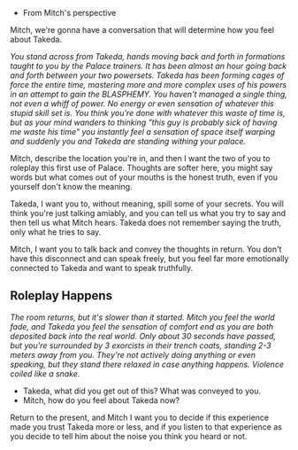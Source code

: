 - From Mitch's perspective

Mitch, we're gonna have a conversation that will determine how you feel about Takeda.

_You stand across from Takeda, hands moving back and forth in formations taught to you by the Palace trainers. It has been almost an hour going back and forth between your two powersets. Takeda has been forming cages of force the entire time, mastering more and more complex uses of his powers in an attempt to gain the BLASPHEMY. You haven't managed a single thing, not even a whiff of power. No energy or even sensation of whatever this stupid skill set is. You think you're done with whatever this waste of time is, but as your mind wanders to thinking "this guy is probably sick of having me waste his time" you instantly feel a sensation of space itself warping and suddenly you and Takeda are standing withing your palace._

Mitch, describe the location you're in, and then I want the two of you to roleplay this first use of Palace. Thoughts are softer here, you might say words but what comes out of your mouths is the honest truth, even if you yourself don't know the meaning.

Takeda, I want you to, without meaning, spill some of your secrets. You will think you're just talking amiably, and you can tell us what you try to say and then tell us what Mitch hears. Takeda does not remember saying the truth, only what he tries to say.

Mitch, I want you to talk back and convey the thoughts in return. You don't have this disconnect and can speak freely, but you feel far more emotionally connected to Takeda and want to speak truthfully.

## Roleplay Happens

_The room returns, but it's slower than it started. Mitch you feel the world fade, and Takeda you feel the sensation of comfort end as you are both deposited back into the real world. Only about 30 seconds have passed, but you're surrounded by 3 exorcists in their trench coats, standing 2-3 meters away from you. They're not actively doing anything or even speaking, but they stand there relaxed in case anything happens. Violence coiled like a snake._

- Takeda, what did you get out of this? What was conveyed to you.
- Mitch, how do you feel about Takeda now?

Return to the present, and Mitch I want you to decide if this experience made you trust Takeda more or less, and if you listen to that experience as you decide to tell him about the noise you think you heard or not.